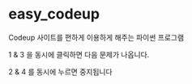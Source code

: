 # easy_codeup

Codeup 사이트를 편하게 이용하게 해주는 파이썬 프로그램

1 & 3 을 동시에 클릭하면 다음 문제가 나옵니다.

2 & 4 를 동시에 누르면 중지됩니다
